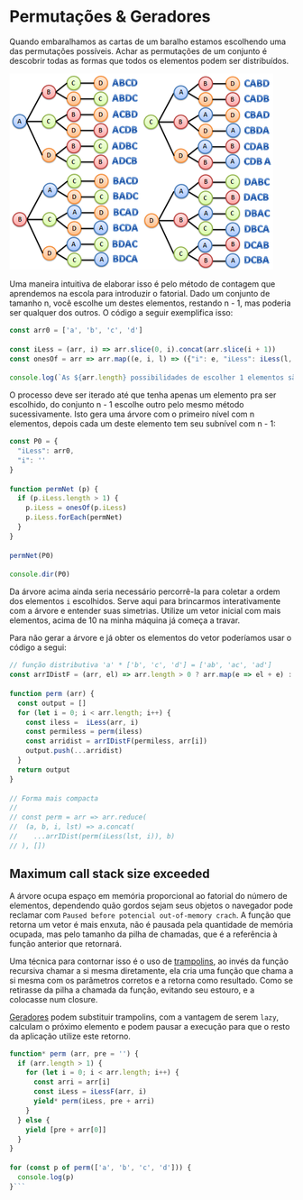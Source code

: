 # Permutações & Geradores

Quando embaralhamos as cartas de um baralho estamos escolhendo uma das permutações possíveis. Achar as permutações de um conjunto é descobrir todas as formas que todos os elementos podem ser distribuídos.

![permutações de abcd](permutas.png)


Uma maneira intuitiva de elaborar isso é pelo método de contagem que aprendemos na escola para introduzir o fatorial. Dado um conjunto de tamanho n, você escolhe um destes elementos, restando n - 1,  mas poderia ser qualquer dos outros. O código a seguir exemplifica isso:
```javascript
const arr0 = ['a', 'b', 'c', 'd']

const iLess = (arr, i) => arr.slice(0, i).concat(arr.slice(i + 1))
const onesOf = arr => arr.map((e, i, l) => ({"i": e, "iLess": iLess(l, i)}))

console.log(`As ${arr.length} possibilidades de escolher 1 elementos são: ${JSON.stringify(onesOf(arr0), null, 4)}`)
```

O processo deve ser iterado até que tenha apenas um elemento pra ser escolhido, do conjunto n - 1 escolhe outro pelo mesmo método sucessivamente. Isto gera uma árvore com o primeiro nível com n elementos, depois cada um deste elemento tem seu subnível com n - 1:

```javascript
const P0 = {
  "iLess": arr0,
  "i": ''
}

function permNet (p) {
  if (p.iLess.length > 1) {
    p.iLess = onesOf(p.iLess)
    p.iLess.forEach(permNet)
  }
}

permNet(P0)

console.dir(P0)
```

Da árvore acima ainda seria necessário percorrê-la para coletar a ordem dos elementos `i` escolhidos. Serve aqui para brincarmos interativamente com a árvore e entender suas simetrias. Utilize um vetor inicial com mais elementos, acima de 10 na minha máquina já começa a travar.

Para não gerar a árvore e já obter os elementos do vetor poderíamos usar o código a segui:
```javascript
// função distributiva 'a' * ['b', 'c', 'd'] = ['ab', 'ac', 'ad']
const arrIDistF = (arr, el) => arr.length > 0 ? arr.map(e => el + e) : [el]

function perm (arr) {
  const output = []
  for (let i = 0; i < arr.length; i++) {
    const iless =  iLess(arr, i)
    const permiless = perm(iless)
    const arridist = arrIDistF(permiless, arr[i])
    output.push(...arridist)
  }
  return output
}

// Forma mais compacta
// 
// const perm = arr => arr.reduce(
//  (a, b, i, lst) => a.concat(
//    ...arrIDist(perm(iLess(lst, i)), b)
// ), [])
```

## Maximum call stack size exceeded

A árvore ocupa espaço em memória proporcional ao fatorial do número de elementos, dependendo quão gordos sejam seus objetos o navegador pode reclamar com `Paused before potencial out-of-memory crach`. A função que retorna um vetor é mais enxuta, não é pausada pela quantidade de memória ocupada, mas pelo tamanho da pilha de chamadas, que é a referência à função anterior que retornará.

Uma técnica para contornar isso é o uso de [trampolins](https://blog.logrocket.com/using-trampolines-to-manage-large-recursive-loops-in-javascript-d8c9db095ae3), ao invés da função recursiva chamar a si mesma diretamente, ela cria uma função que chama a si mesma com os parâmetros corretos e a retorna como resultado. Como se retirasse da pilha a chamada da função, evitando seu estouro, e a colocasse num closure.

[Geradores](https://developer.mozilla.org/en-US/docs/Web/JavaScript/Reference/Statements/function*) podem substituir trampolins, com a vantagem de serem `lazy`, calculam o próximo elemento e podem pausar a execução para que o resto da aplicação utilize este retorno.

```javascript
function* perm (arr, pre = '') {
  if (arr.length > 1) {
    for (let i = 0; i < arr.length; i++) {
      const arri = arr[i]
      const iLess = iLessF(arr, i)
      yield* perm(iLess, pre + arri)
    }
  } else {
    yield [pre + arr[0]]
  }
}

for (const p of perm(['a', 'b', 'c', 'd'])) {
  console.log(p)
}```

